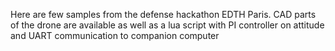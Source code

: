 Here are few samples from the defense hackathon EDTH Paris.
CAD parts of the drone are available as well as a lua script with PI controller on attitude and UART communication to companion computer

